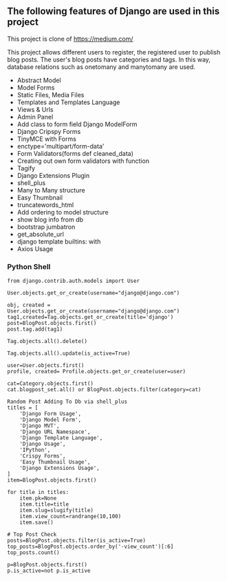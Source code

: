## The following features of Django are used in this project
This project is clone of https://medium.com/

This project allows different users to register, the registered user to publish blog posts. The user's blog posts have categories and tags. In this way, database relations such as onetomany and manytomany are used.

- Abstract Model
- Model Forms
- Static Files, Media Files
- Templates and Templates Language
- Views & Urls
- Admin Panel
- Add class to form field Django ModelForm
- Django Cripspy Forms
- TinyMCE with Forms
- enctype='multipart/form-data'
- Form Validators(forms def cleaned_data)
- Creating out own form validators with function
- Tagify
- Django Extensions Plugin
- shell_plus
- Many to Many structure
- Easy Thumbnail
- truncatewords_html
- Add ordering to model structure
- show blog info from db
- bootstrap jumbatron
- get_absolute_url
- django template builtins: with
- Axios Usage

### Python Shell
```
from django.contrib.auth.models import User

User.objects.get_or_create(username="django@django.com")

obj, created = User.objects.get_or_create(username="django@django.com")
tag1,created=Tag.objects.get_or_create(title='django')
post=BlogPost.objects.first()
post.tag.add(tag1)

Tag.objects.all().delete()

Tag.objects.all().update(is_active=True)

user=User.objects.first()
profile, created= Profile.objects.get_or_create(user=user)

cat=Category.objects.first()
cat.blogpost_set.all() or BlogPost.objects.filter(category=cat)

Random Post Adding To Db via shell_plus
titles = [
    'Django Form Usage',
    'Django Model Form',
    'Django MVT',
    'Django URL Namespace',
    'Django Template Language',
    'Django Usage',
    'IPython',
    'Crispy Forms',
    'Easy Thumbnail Usage',
    'Django Extensions Usage',
]
item=BlogPost.objects.first()

for title in titles:
    item.pk=None
    item.title=title
    item.slug=slugify(title)
    item.view_count=randrange(10,100)
    item.save()

# Top Post Check
posts=BlogPost.objects.filter(is_active=True)
top_posts=BlogPost.objects.order_by('-view_count')[:6]
top_posts.count()

p=BlogPost.objects.first()
p.is_active=not p.is_active
```

